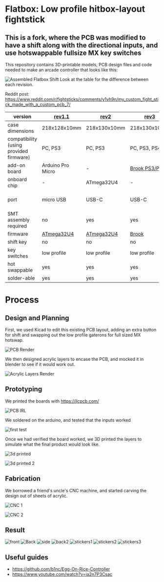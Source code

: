 # Flatbox: Low profile hitbox-layout fightstick
## This is a fork, where the PCB was modified to have a shift along with the directional inputs, and use hotswappable fullsize MX key switches

This repository contains 3D-printable models, PCB design files and code needed to make an arcade controller that looks like this:

![Assembled Flatbox Shift](result/IMG_0810.jpg)
Look at the table for the difference between each revision.

Reddit post: https://www.reddit.com/r/fightsticks/comments/y1vh9n/my_custom_fight_stick_made_with_a_custom_pcb_7/

version | [rev1.1](hardware-rev1.1) | [rev2](hardware-rev2) | [rev3](hardware-rev3) | [rev4](hardware-rev4) | [shift](hardware-shift-rev2)
------- | ------------------------- | --------------------- | --------------------- | --------------------- | ----
case dimensions | 218x128x10mm | 218x130x10mm | 218x130x10mm | 218x130x10mm | 227.14x120x?mm
compatibility (using provided firmware) | PC, PS3 | PC, PS3 | PC, PS3, PS4 | PC, PS3 | PC, PS3
add-on board | Arduino Pro Micro | - | [Brook PS3/PS4](https://www.brookaccessory.com/detail/58690501/) | - | Arduino Pro Micro
onboard chip | - | ATmega32U4 | - | RP2040 | - 
port | micro USB | USB-C | USB-C | USB-C | USB-C (there are pro micros with usb c)
SMT assembly required | no | yes | yes | yes | no
firmware | [ATmega32U4](firmware-atmega32u4) | [ATmega32U4](firmware-atmega32u4) | [Brook](https://www.brookaccessory.com/download/PS3/) | [RP2040](firmware-rp2040) | [ATmega32U4](firmware-atmega32u4)
shift key | no | no | no | no | ***yes!***
key switches | low profile | low profile | low profile | low profile | ***normal MX***
hot swappable | yes | yes | yes | yes | yes
solder-able | yes | yes | yes | yes | no

# Process

## Design and Planning

First, we used Kicad to edit this existing PCB layout, adding an extra button for shift and swapping out the low profile gaterons for full sized MX hotswap.

![PCB Render](render/bare_board_render.png)

We then designed acrylic layers to encase the PCB, and mocked it in blender to see if it would work out.

![Acrylic Layers Render](render/render_with_layers.png)

## Prototyping

We printed the boards with https://jlcpcb.com/

![PCB IRL](process/IMG_2579.jpg)

We soldered on the arduino, and tested that the inputs worked

![first test](process/IMG_2577.JPG)

Once we had verified the board worked, we 3D printed the layers to simulate what the final product would look like.

![3d printed](process/IMG_2585.jpg)

![3d printed 2](process/IMG_2587.jpg)

## Fabrication

We borrowed a friend's uncle's CNC machine, and started carving the design out of sheets of acrylic.

![CNC 1](process/IMG_5433.jpg)

![CNC 2](process/PXL_20221002_083123686.jpg)

## Result

![front](result/IMG_2683.jpg)
![Back](result/IMG_2685.jpg)
![side](result/IMG_2687.jpg)
![back2](result/IMG_0805.jpg)
![stickers1](result/IMG_2853.jpg)
![stickers2](result/IMG_2855.jpg)
![stickers3](result/IMG_0810.jpg)

## Useful guides
- https://github.com/b1nc/Egg-On-Rice-Controller
- https://www.youtube.com/watch?v=ia2n7P3Csac
